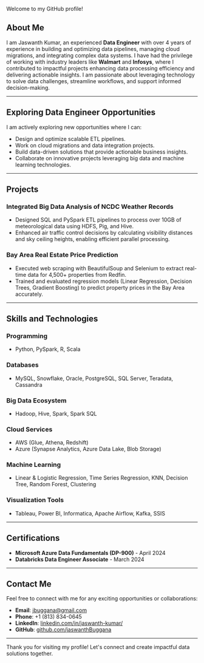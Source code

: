 Welcome to my GitHub profile!

## About Me

I am Jaswanth Kumar, an experienced **Data Engineer** with over 4 years of experience in building and optimizing data pipelines, managing cloud migrations, and integrating complex data systems. I have had the privilege of working with industry leaders like **Walmart** and **Infosys**, where I contributed to impactful projects enhancing data processing efficiency and delivering actionable insights. I am passionate about leveraging technology to solve data challenges, streamline workflows, and support informed decision-making.

---

## Exploring Data Engineer Opportunities

I am actively exploring new opportunities where I can:

- Design and optimize scalable ETL pipelines.
- Work on cloud migrations and data integration projects.
- Build data-driven solutions that provide actionable business insights.
- Collaborate on innovative projects leveraging big data and machine learning technologies.

---

## Projects

### **Integrated Big Data Analysis of NCDC Weather Records**
- Designed SQL and PySpark ETL pipelines to process over 10GB of meteorological data using HDFS, Pig, and Hive.
- Enhanced air traffic control decisions by calculating visibility distances and sky ceiling heights, enabling efficient parallel processing.

### **Bay Area Real Estate Price Prediction**
- Executed web scraping with BeautifulSoup and Selenium to extract real-time data for 4,500+ properties from Redfin.
- Trained and evaluated regression models (Linear Regression, Decision Trees, Gradient Boosting) to predict property prices in the Bay Area accurately.

---

## Skills and Technologies

### **Programming**
- Python, PySpark, R, Scala

### **Databases**
- MySQL, Snowflake, Oracle, PostgreSQL, SQL Server, Teradata, Cassandra

### **Big Data Ecosystem**
- Hadoop, Hive, Spark, Spark SQL

### **Cloud Services**
- AWS (Glue, Athena, Redshift)
- Azure (Synapse Analytics, Azure Data Lake, Blob Storage)

### **Machine Learning**
- Linear & Logistic Regression, Time Series Regression, KNN, Decision Tree, Random Forest, Clustering

### **Visualization Tools**
- Tableau, Power BI, Informatica, Apache Airflow, Kafka, SSIS

---

## Certifications

- **Microsoft Azure Data Fundamentals (DP-900)** - April 2024
- **Databricks Data Engineer Associate** - March 2024

---

## Contact Me

Feel free to connect with me for any exciting opportunities or collaborations:

- **Email**: [jbuggana@gmail.com](mailto:jbuggana@gmail.com)  
- **Phone**: +1 (813) 834-0645  
- **LinkedIn**: [linkedin.com/in/jaswanth-kumar/](https://linkedin.com/in/jaswanth-kumar/)  
- **GitHub**: [github.com/jaswanthBuggana](https://github.com/jaswanthBuggana)  

---

Thank you for visiting my profile! Let's connect and create impactful data solutions together.

